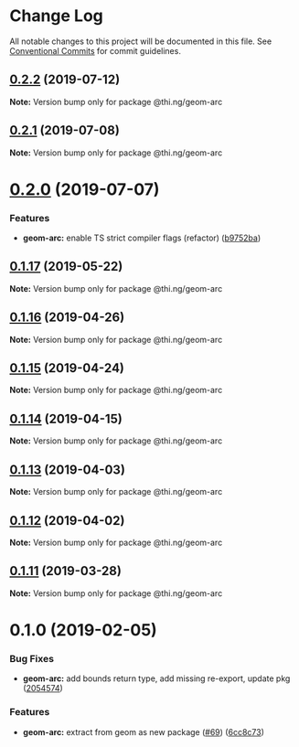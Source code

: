 # Change Log

All notable changes to this project will be documented in this file.
See [Conventional Commits](https://conventionalcommits.org) for commit guidelines.

## [0.2.2](https://github.com/thi-ng/umbrella/compare/@thi.ng/geom-arc@0.2.1...@thi.ng/geom-arc@0.2.2) (2019-07-12)

**Note:** Version bump only for package @thi.ng/geom-arc





## [0.2.1](https://github.com/thi-ng/umbrella/compare/@thi.ng/geom-arc@0.2.0...@thi.ng/geom-arc@0.2.1) (2019-07-08)

**Note:** Version bump only for package @thi.ng/geom-arc





# [0.2.0](https://github.com/thi-ng/umbrella/compare/@thi.ng/geom-arc@0.1.17...@thi.ng/geom-arc@0.2.0) (2019-07-07)


### Features

* **geom-arc:** enable TS strict compiler flags (refactor) ([b9752ba](https://github.com/thi-ng/umbrella/commit/b9752ba))





## [0.1.17](https://github.com/thi-ng/umbrella/compare/@thi.ng/geom-arc@0.1.16...@thi.ng/geom-arc@0.1.17) (2019-05-22)

**Note:** Version bump only for package @thi.ng/geom-arc





## [0.1.16](https://github.com/thi-ng/umbrella/compare/@thi.ng/geom-arc@0.1.15...@thi.ng/geom-arc@0.1.16) (2019-04-26)

**Note:** Version bump only for package @thi.ng/geom-arc





## [0.1.15](https://github.com/thi-ng/umbrella/compare/@thi.ng/geom-arc@0.1.14...@thi.ng/geom-arc@0.1.15) (2019-04-24)

**Note:** Version bump only for package @thi.ng/geom-arc





## [0.1.14](https://github.com/thi-ng/umbrella/compare/@thi.ng/geom-arc@0.1.13...@thi.ng/geom-arc@0.1.14) (2019-04-15)

**Note:** Version bump only for package @thi.ng/geom-arc





## [0.1.13](https://github.com/thi-ng/umbrella/compare/@thi.ng/geom-arc@0.1.12...@thi.ng/geom-arc@0.1.13) (2019-04-03)

**Note:** Version bump only for package @thi.ng/geom-arc





## [0.1.12](https://github.com/thi-ng/umbrella/compare/@thi.ng/geom-arc@0.1.11...@thi.ng/geom-arc@0.1.12) (2019-04-02)

**Note:** Version bump only for package @thi.ng/geom-arc





## [0.1.11](https://github.com/thi-ng/umbrella/compare/@thi.ng/geom-arc@0.1.10...@thi.ng/geom-arc@0.1.11) (2019-03-28)

**Note:** Version bump only for package @thi.ng/geom-arc







# 0.1.0 (2019-02-05)


### Bug Fixes

* **geom-arc:** add bounds return type, add missing re-export, update pkg ([2054574](https://github.com/thi-ng/umbrella/commit/2054574))


### Features

* **geom-arc:** extract from geom as new package ([#69](https://github.com/thi-ng/umbrella/issues/69)) ([6cc8c73](https://github.com/thi-ng/umbrella/commit/6cc8c73))
